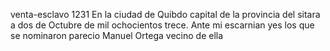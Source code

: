 venta-esclavo
1231
En la ciudad de Quibdo capital de la provincia del sitara a dos de Octubre de mil ochocientos trece. Ante mi escarnian yes
los que se nominaron parecio Manuel Ortega vecino de ella